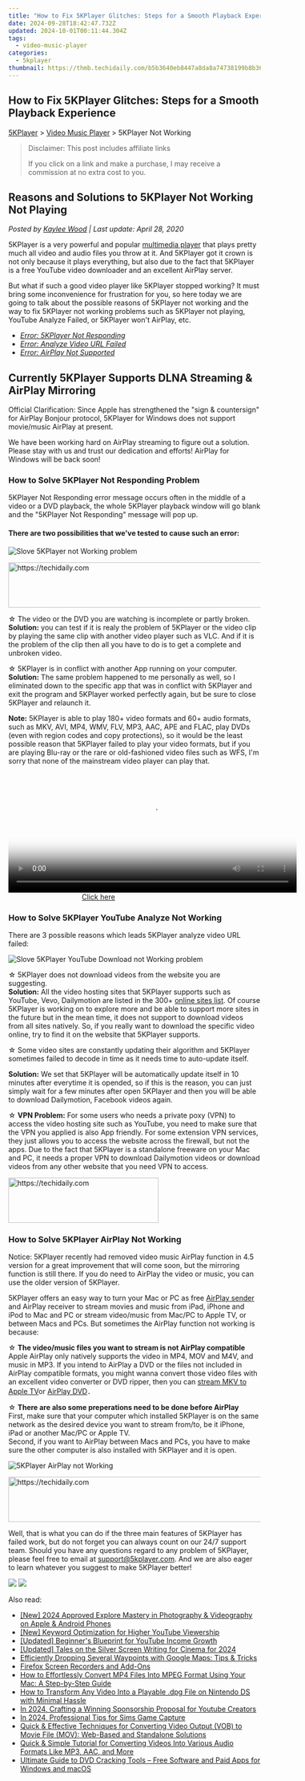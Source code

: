 ```yaml
---
title: "How to Fix 5KPlayer Glitches: Steps for a Smooth Playback Experience"
date: 2024-09-28T18:42:47.732Z
updated: 2024-10-01T00:11:44.304Z
tags:
  - video-music-player
categories:
  - 5kplayer
thumbnail: https://thmb.techidaily.com/b5b3640eb8447a8da8a74738199b8b360c48cf8e077b803fb67d66a6527f20f0.jpg
---
```


## How to Fix 5KPlayer Glitches: Steps for a Smooth Playback Experience

[5KPlayer](https://tools.techidaily.com/5kplayer/products/) \> [Video Music Player](https://tools.techidaily.com/5kplayer/video-music-player/) \> 5KPlayer Not Working

>  Disclaimer: This post includes affiliate links
>
>  If you click on a link and make a purchase, I may receive a commission at no extra cost to you.
>

## Reasons and Solutions to 5KPlayer Not Working Not Playing

 _Posted by [Kaylee Wood](https://www.quora.com/profile/Amanda-Hu-21) | Last update: April 28, 2020_

5KPlayer is a very powerful and popular [multimedia player](https://tools.techidaily.com/5kplayer/video-music-player/) that plays pretty much all video and audio files you throw at it. And 5KPlayer got it crown is not only because it plays everything, but also due to the fact that 5KPlayer is a free YouTube video downloader and an excellent AirPlay server.

But what if such a good video player like 5KPlayer stopped working? It must bring some inconvenience for frustration for you, so here today we are going to talk about the possible reasons of 5KPlayer not working and the way to fix 5KPlayer not working problems such as 5KPlayer not playing, YouTube Analyze Failed, or 5KPlayer won't AirPlay, etc. 

* [_Error: 5KPlayer Not Responding_](https://tools.techidaily.com/5kplayer/video-music-player/)
* [_Error: Analyze Video URL Failed_](https://tools.techidaily.com/5kplayer/video-music-player/)
* [_Error: AirPlay Not Supported_](https://tools.techidaily.com/5kplayer/video-music-player/)

## Currently **5KPlayer** Supports DLNA Streaming & AirPlay Mirroring

Official Clarification: Since Apple has strengthened the "sign & countersign" for AirPlay Bonjour protocol, 5KPlayer for Windows does not support movie/music AirPlay at present.

We have been working hard on AirPlay streaming to figure out a solution. Please stay with us and trust our dedication and efforts! AirPlay for Windows will be back soon!

### How to Solve 5KPlayer Not Responding Problem

5KPlayer Not Responding error message occurs often in the middle of a video or a DVD playback, the whole 5KPlayer playback window will go blank and the "5KPlayer Not Responding" message will pop up. 

#### **There are two possibilities that we've tested to cause such an error:**

![Slove 5KPlayer not Working problem](https://www.5kplayer.com/video-music-player/img/5kp-not-working.jpg)

<!-- affiliate ads begin -->
<a href="https://aligracehair.sjv.io/c/5597632/1938698/19272" target="_top" id="1938698">
  <img src="//a.impactradius-go.com/display-ad/19272-1938698" border="0" alt="https://techidaily.com" width="728" height="90"/>
</a>
<img height="0" width="0" src="https://aligracehair.sjv.io/i/5597632/1938698/19272" style="position:absolute;visibility:hidden;" border="0" />
<!-- affiliate ads end -->

☆ The video or the DVD you are watching is incomplete or partly broken.   
**Solution:** you can test if it is realy the problem of 5KPlayer or the video clip by playing the same clip with another video player such as VLC. And if it is the problem of the clip then all you have to do is to get a complete and unbroken video.

 ☆ 5KPlayer is in conflict with another App running on your computer.   
**Solution:** The same problem happened to me personally as well, so I eliminated down to the specific app that was in conflict with 5KPlayer and exit the program and 5KPlayer worked perfectly again, but be sure to close 5KPlayer and relaunch it.

**Note:** 5KPlayer is able to play 180+ video formats and 60+ audio formats, such as MKV, AVI, MP4, WMV, FLV, MP3, AAC, APE and FLAC, play DVDs (even with region codes and copy protections), so it would be the least possible reason that 5KPlayer failed to play your video formats, but if you are playing Blu-ray or the rare or old-fashioned video files such as WFS, I'm sorry that none of the mainstream video player can play that. 

<!-- affiliate ads begin -->
<span id="1982459">
					<video width="576" height="240" style="cursor:pointer"
           poster="//a.impactradius-go.com/display-clicktoplayimage/1982459.png"
           onclick="if(!this.playClicked){this.play();this.setAttribute('controls',true);this.playClicked=true;}">
	   <source src="//a.impactradius-go.com/display-ad/22993-1982459">
	   <img src="//a.impactradius-go.com/display-clicktoplayimage/1982459.png" style="border: none; height: 100%; width: 100%; object-fit: contain">
	</video>
	<div style="width:360px;text-align:center"><a href="javascript:window.open(decodeURIComponent('https%3A%2F%2Fhomestyler.sjv.io%2Fc%2F5597632%2F1982459%2F22993'), '_blank');void(0);">Click here</a></div>
</span>
<img height="0" width="0" src="https://imp.pxf.io/i/5597632/1982459/22993" style="position:absolute;visibility:hidden;" border="0" />
<!-- affiliate ads end -->

###  How to Solve 5KPlayer YouTube Analyze Not Working

There are 3 possible reasons which leads 5KPlayer analyze video URL failed:

![Slove 5KPlayer YouTube Download not Working problem](https://www.5kplayer.com/video-music-player/img/5kplayer-downloader-not-working.jpg)

☆ 5KPlayer does not download videos from the website you are suggesting.   
**Solution:** All the video hosting sites that 5KPlayer supports such as YouTube, Vevo, Dailymotion are listed in the 300+ [online sites list](https://tools.techidaily.com/5kplayer/youtube-download/). Of course 5KPlayer is working on to explore more and be able to support more sites in the future but in the mean time, it does not support to download videos from all sites natively. So, if you really want to download the specific video online, try to find it on the website that 5KPlayer supports. 

 ☆ Some video sites are constantly updating their algorithm and 5KPlayer sometimes failed to decode in time as it needs time to auto-update itself. 

**Solution:** We set that 5KPlayer will be automatically update itself in 10 minutes after everytime it is opended, so if this is the reason, you can just simply wait for a few minutes after open 5KPlayer and then you will be able to download Dailymotion, Facebook videos again. 

 ☆ **VPN Problem:** For some users who needs a private poxy (VPN) to access the video hosting site such as YouTube, you need to make sure that the VPN you applied is also App friendly. For some extension VPN services, they just allows you to access the website across the firewall, but not the apps. Due to the fact that 5KPlayer is a standalone freeware on your Mac and PC, it needs a proper VPN to download Dailymotion videos or download videos from any other website that you need VPN to access. 

<!-- affiliate ads begin -->
<a href="https://dhgate.sjv.io/c/5597632/2106655/12108" target="_top" id="2106655">
  <img src="//a.impactradius-go.com/display-ad/12108-2106655" border="0" alt="https://techidaily.com" width="300" height="90"/>
</a>
<img height="0" width="0" src="https://dhgate.sjv.io/i/5597632/2106655/12108" style="position:absolute;visibility:hidden;" border="0" />
<!-- affiliate ads end -->

###  How to Solve 5KPlayer AirPlay Not Working

Notice: 5KPlayer recently had removed video music AirPlay function in 4.5 version for a great improvement that will come soon, but the mirroring function is still there. If you do need to AirPlay the video or music, you can use the older version of 5KPlayer.

5KPlayer offers an easy way to turn your Mac or PC as free [AirPlay sender](https://tools.techidaily.com/5kplayer/airplay/) and AirPlay receiver to stream movies and music from iPad, iPhone and iPod to Mac and PC or stream video/music from Mac/PC to Apple TV, or between Macs and PCs. But sometimes the AirPlay function not working is because: 

☆   **The video/music files you want to stream is not AirPlay compatible**   
Apple AirPlay only natively supports the video in MP4, MOV and M4V, and music in MP3\. If you intend to AirPlay a DVD or the files not included in AirPlay compatible formats, you might wanna convert those video files with an excellent video converter or DVD ripper, then you can [stream MKV to Apple TV](https://tools.techidaily.com/5kplayer/airplay/)or [AirPlay DVD](https://tools.techidaily.com/5kplayer/airplay/)． 

☆ **There are also some preperations need to be done before AirPlay**  
 First, make sure that your computer which installed 5KPlayer is on the same network as the desired device you want to stream from/to, be it iPhone, iPad or another Mac/PC or Apple TV.   
 Second, if you want to AirPlay between Macs and PCs, you have to make sure the other computer is also installed with 5KPlayer and it is open. 

![5KPlayer AirPlay not Working](https://www.5kplayer.com/video-music-player/img/5kplayer-airplay-not-working.jpg) 

<!-- affiliate ads begin -->
<a href="https://laganoo.pxf.io/c/5597632/1657400/16446" target="_top" id="1657400">
  <img src="//a.impactradius-go.com/display-ad/16446-1657400" border="0" alt="https://techidaily.com" width="728" height="90"/>
</a>
<img height="0" width="0" src="https://laganoo.pxf.io/i/5597632/1657400/16446" style="position:absolute;visibility:hidden;" border="0" />
<!-- affiliate ads end -->

Well, that is what you can do if the three main features of 5KPlayer has failed work, but do not forget you can always count on our 24/7 support team. Should you have any questions regard to any problem of 5KPlayer, please feel free to email at [support@5kplayer.com](https://tools.techidaily.com/5kplayer/video-music-player/). And we are also eager to learn whatever you suggest to make 5KPlayer better!

[![](https://www.5kplayer.com/video-music-player/../button/freedownwhitewin.png)](https://tools.techidaily.com/5kplayer/products/) [![](https://www.5kplayer.com/video-music-player/../button/freedownbackmac.png)](https://tools.techidaily.com/5kplayer/products/)

<ins class="adsbygoogle"
     style="display:block"
     data-ad-format="autorelaxed"
     data-ad-client="ca-pub-7571918770474297"
     data-ad-slot="1223367746"></ins>

<ins class="adsbygoogle"
     style="display:block"
     data-ad-client="ca-pub-7571918770474297"
     data-ad-slot="8358498916"
     data-ad-format="auto"
     data-full-width-responsive="true"></ins>

<span class="atpl-alsoreadstyle">Also read:</span>
<div><ul>
<li><a href="https://youtube-lab.techidaily.com/024-approved-explore-mastery-in-photography-and-videography-on-apple-and-android-phones/"><u>[New] 2024 Approved Explore Mastery in Photography & Videography on Apple & Android Phones</u></a></li>
<li><a href="https://youtube-blog.techidaily.com/eyword-optimization-for-higher-youtube-viewership/"><u>[New] Keyword Optimization for Higher YouTube Viewership</u></a></li>
<li><a href="https://youtube-video-recordings.techidaily.com/updated-beginners-blueprint-for-youtube-income-growth/"><u>[Updated] Beginner's Blueprint for YouTube Income Growth</u></a></li>
<li><a href="https://fox-cloud.techidaily.com/updated-tales-on-the-silver-screen-writing-for-cinema-for-2024/"><u>[Updated] Tales on the Silver Screen Writing for Cinema for 2024</u></a></li>
<li><a href="https://techtrends.techidaily.com/efficiently-dropping-several-waypoints-with-google-maps-tips-and-tricks/"><u>Efficiently Dropping Several Waypoints with Google Maps: Tips & Tricks</u></a></li>
<li><a href="https://screen-video-capture.techidaily.com/firefox-screen-recorders-and-add-ons/"><u>Firefox Screen Recorders and Add-Ons</u></a></li>
<li><a href="https://media-tips.techidaily.com/how-to-effortlessly-convert-mp4-files-into-mpeg-format-using-your-mac-a-step-by-step-guide/"><u>How to Effortlessly Convert MP4 Files Into MPEG Format Using Your Mac: A Step-by-Step Guide</u></a></li>
<li><a href="https://media-tips.techidaily.com/how-to-transform-any-video-into-a-playable-dpg-file-on-nintendo-ds-with-minimal-hassle/"><u>How to Transform Any Video Into a Playable .dpg File on Nintendo DS with Minimal Hassle</u></a></li>
<li><a href="https://article-tips.techidaily.com/in-2024-crafting-a-winning-sponsorship-proposal-for-youtube-creators/"><u>In 2024, Crafting a Winning Sponsorship Proposal for Youtube Creators</u></a></li>
<li><a href="https://screen-recording.techidaily.com/in-2024-professional-tips-for-sims-game-capture/"><u>In 2024, Professional Tips for Sims Game Capture</u></a></li>
<li><a href="https://media-tips.techidaily.com/quick-and-effective-techniques-for-converting-video-output-vob-to-movie-file-mov-web-based-and-standalone-solutions/"><u>Quick & Effective Techniques for Converting Video Output (VOB) to Movie File (MOV): Web-Based and Standalone Solutions</u></a></li>
<li><a href="https://media-tips.techidaily.com/quick-and-simple-tutorial-for-converting-videos-into-various-audio-formats-like-mp3-aac-and-more/"><u>Quick & Simple Tutorial for Converting Videos Into Various Audio Formats Like MP3, AAC, and More</u></a></li>
<li><a href="https://some-knowledge.techidaily.com/ultimate-guide-to-dvd-cracking-tools-free-software-and-paid-apps-for-windows-and-macos/"><u>Ultimate Guide to DVD Cracking Tools – Free Software and Paid Apps for Windows and macOS</u></a></li>
</ul></div>

